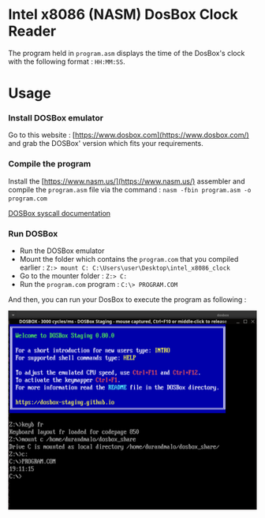 # Intel x8086 (NASM) DosBox Clock Reader

The program held in `program.asm` displays the time of the DosBox's clock with the following format : `HH:MM:SS`.

# Usage

### Install DOSBox emulator
Go to this website : [https://www.dosbox.com](https://www.dosbox.com/) and grab the DOSBox' version which fits your requirements.

### Compile the program
Install the [https://www.nasm.us/](https://www.nasm.us/) assembler and compile the `program.asm` file via the command : `nasm -fbin program.asm -o program.com`

[DOSBox syscall documentation](https://www.pcjs.org/documents/books/mspl13/msdos/encyclopedia/section5/)

### Run DOSBox
- Run the DOSBox emulator
- Mount the folder which contains the `program.com` that you compiled earlier : `Z:> mount C: C:\Users\user\Desktop\intel_x8086_clock`
- Go to the mounter folder : `Z:> C:`
- Run the `program.com` program : `C:\> PROGRAM.COM`

And then, you can run your DosBox to execute the program as following :

![assets/dosbox.png](assets/dosbox.png)
